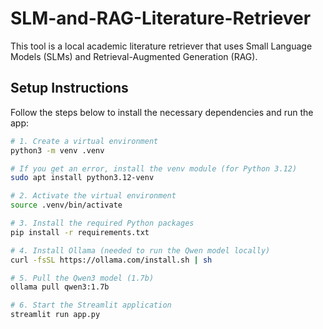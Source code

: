 # SLM-and-RAG-Literature-Retriever

This tool is a local academic literature retriever that uses Small Language Models (SLMs) and Retrieval-Augmented Generation (RAG).

## Setup Instructions

Follow the steps below to install the necessary dependencies and run the app:

```bash
# 1. Create a virtual environment
python3 -m venv .venv

# If you get an error, install the venv module (for Python 3.12)
sudo apt install python3.12-venv

# 2. Activate the virtual environment
source .venv/bin/activate

# 3. Install the required Python packages
pip install -r requirements.txt

# 4. Install Ollama (needed to run the Qwen model locally)
curl -fsSL https://ollama.com/install.sh | sh

# 5. Pull the Qwen3 model (1.7b)
ollama pull qwen3:1.7b

# 6. Start the Streamlit application
streamlit run app.py
